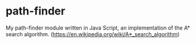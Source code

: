 # path-finder
My path-finder module written in Java Script, an implementation of the A* search algorithm.
(https://en.wikipedia.org/wiki/A*_search_algorithm)
